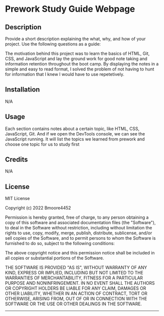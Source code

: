 # Prework Study Guide Webpage

## Description

Provide a short description explaining the what, why, and how of your project. Use the following questions as a guide:

The motivation behind this project was to learn the basics of HTML, Git, CSS, and JavaScript and lay the ground work for good note taking and information retention throughout the boot camp. By displaying the notes in a simple and easy to read format, I solved the problem of not having to hunt for information that I knew I would have to use repetetively.

## Installation

N/A

## Usage

Each section contains notes about a certain topic, like HTML, CSS, JavaScript, Git. And if we open the DevTools console, we can see the JavaScript running. It will list the topics we learned from prework and choose one topic for us to study first

## Credits

N/A

## License

MIT License

Copyright (c) 2022 Bmoore4452

Permission is hereby granted, free of charge, to any person obtaining a copy
of this software and associated documentation files (the "Software"), to deal
in the Software without restriction, including without limitation the rights
to use, copy, modify, merge, publish, distribute, sublicense, and/or sell
copies of the Software, and to permit persons to whom the Software is
furnished to do so, subject to the following conditions:

The above copyright notice and this permission notice shall be included in all
copies or substantial portions of the Software.

THE SOFTWARE IS PROVIDED "AS IS", WITHOUT WARRANTY OF ANY KIND, EXPRESS OR
IMPLIED, INCLUDING BUT NOT LIMITED TO THE WARRANTIES OF MERCHANTABILITY,
FITNESS FOR A PARTICULAR PURPOSE AND NONINFRINGEMENT. IN NO EVENT SHALL THE
AUTHORS OR COPYRIGHT HOLDERS BE LIABLE FOR ANY CLAIM, DAMAGES OR OTHER
LIABILITY, WHETHER IN AN ACTION OF CONTRACT, TORT OR OTHERWISE, ARISING FROM,
OUT OF OR IN CONNECTION WITH THE SOFTWARE OR THE USE OR OTHER DEALINGS IN THE
SOFTWARE.

---
